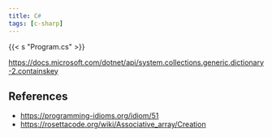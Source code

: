 ```yaml
---
title: C#
tags: [c-sharp]
---
```


{{< s "Program.cs" >}}

<https://docs.microsoft.com/dotnet/api/system.collections.generic.dictionary-2.containskey>

## References

- <https://programming-idioms.org/idiom/51>
- <https://rosettacode.org/wiki/Associative_array/Creation>
